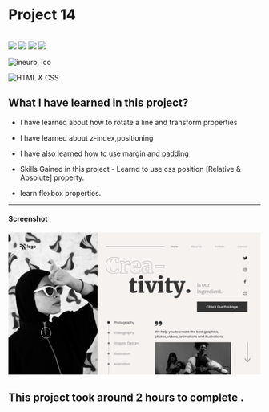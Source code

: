 # Project 14 

<br>
<span>
<img src="https://img.shields.io/badge/html5%20-%23E34F26.svg?&style=for-the-badge&logo=html5&logoColor=white"/>
<img src="https://img.shields.io/badge/css3%20-%231572B6.svg?&style=for-the-badge&logo=css3&logoColor=white"/>
<img src="https://img.shields.io/badge/git%20-%23404d59.svg?&style=for-the-badge&logo=git&logoColor=white"/>

<img src="https://img.shields.io/badge/github%20-%23121011.svg?&style=for-the-badge&logo=github&logoColor=white"/>

</span>

![ineuro, lco](https://img.shields.io/badge/iNeuron-LCO-green)

![HTML & CSS](https://img.shields.io/badge/HTML-CSS-orange)

## What I have learned in this project?

  
  - I have learned about how to rotate a line and transform properties
  - I have learned about z-index,positioning
  - I have also learned how to use margin and padding
  -   Skills Gained in this project
    -   Learnd to use css position [Relative & Absolute] property.
   
- learn flexbox properties.

---


#### Screenshot

![Desktop](./14.png)

## This project took around 2 hours to complete .



